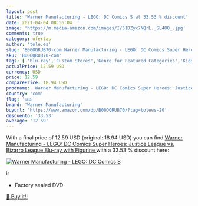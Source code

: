 ```yaml
---
layout: post
title: 'Warner Manufacturing - LEGO: DC Comics S at 33.53 % discount'
date: 2021-04-04 08:56:04
image: 'https://m.media-amazon.com/images/I/51DZyx7NQrL._SL400_.jpg'
comments: true
category: ofertas
author: 'tole.es'
slug: 'B00OQRUB70-com Warner Manufacturing - LEGO: DC Comics Super Heroes:...'
sku: 'B00OQRUB70-com'
tags: [ 'Blu-ray','Custom Stores','Genre for Featured Categories','Kids & Family','Movies','Movies & Films','Movies & TV','Specialty Stores','lego:','warner manufacturing', ]
actualPrice: 12.59 USD
currency: USD
price: 12.59
comparePrice: 18.94 USD
prodname: 'Warner Manufacturing - LEGO: DC Comics Super Heroes: Justice League vs. Bizarro League  Blu-ray   with Figurine '
country: 'com'
flag: '🇺🇸'
brand: 'Warner Manufacturing'
buyurl: 'https://www.amazon.com/dp/B00OQRUB70/?tag=tolees-20'
descuento: '33.53'
average: '12.59'
---
```


With a final price of 12.59 USD (original: 18.94 USD) you can find [Warner Manufacturing - LEGO: DC Comics Super Heroes: Justice League vs. Bizarro League  Blu-ray   with Figurine ](https://www.amazon.com/dp/B00OQRUB70/?tag=tolees-20) with a  33.53 % discount here:

[![Warner Manufacturing - LEGO: DC Comics S](https://m.media-amazon.com/images/I/51DZyx7NQrL._SL400_.jpg)](https://www.amazon.com/dp/B00OQRUB70/?tag=tolees-20)

ℹ️:

- Factory sealed DVD

[🛒 Buy it!!](https://www.amazon.com/dp/B00OQRUB70/?tag=tolees-20)
